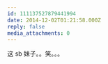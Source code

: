 ```yaml
---
id: 111137527879441994
date: 2014-12-02T01:21:58.000Z
reply: false
media_attachments: 0
---
```


这 sb 妹子。。笑。。。

